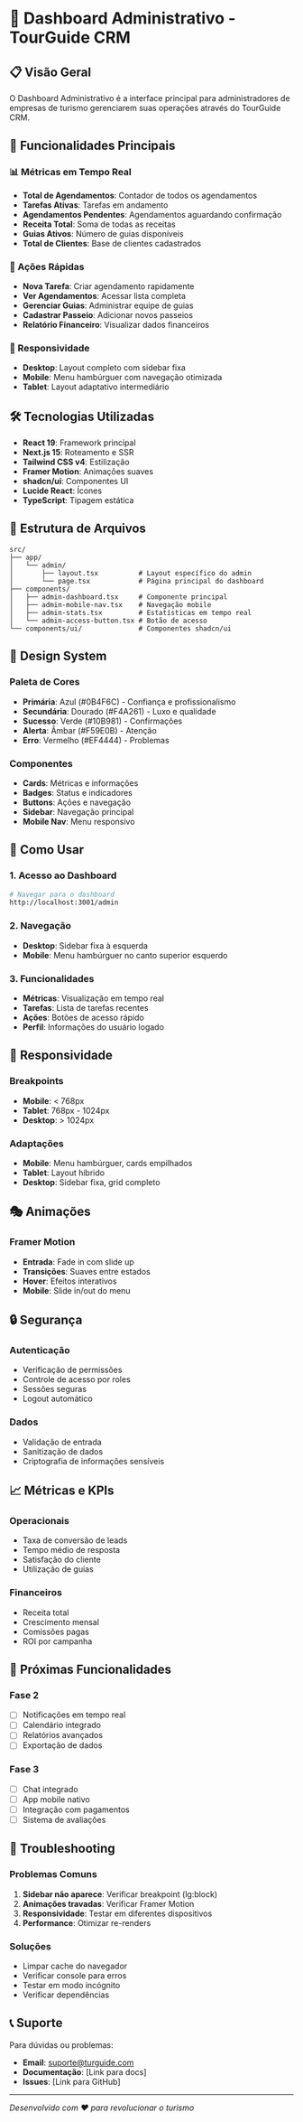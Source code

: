 # 🏢 Dashboard Administrativo - TourGuide CRM

## 📋 Visão Geral

O Dashboard Administrativo é a interface principal para administradores de empresas de turismo gerenciarem suas operações através do TourGuide CRM.

## 🚀 Funcionalidades Principais

### 📊 Métricas em Tempo Real
- **Total de Agendamentos**: Contador de todos os agendamentos
- **Tarefas Ativas**: Tarefas em andamento
- **Agendamentos Pendentes**: Agendamentos aguardando confirmação
- **Receita Total**: Soma de todas as receitas
- **Guias Ativos**: Número de guias disponíveis
- **Total de Clientes**: Base de clientes cadastrados

### 🎯 Ações Rápidas
- **Nova Tarefa**: Criar agendamento rapidamente
- **Ver Agendamentos**: Acessar lista completa
- **Gerenciar Guias**: Administrar equipe de guias
- **Cadastrar Passeio**: Adicionar novos passeios
- **Relatório Financeiro**: Visualizar dados financeiros

### 📱 Responsividade
- **Desktop**: Layout completo com sidebar fixa
- **Mobile**: Menu hambúrguer com navegação otimizada
- **Tablet**: Layout adaptativo intermediário

## 🛠️ Tecnologias Utilizadas

- **React 19**: Framework principal
- **Next.js 15**: Roteamento e SSR
- **Tailwind CSS v4**: Estilização
- **Framer Motion**: Animações suaves
- **shadcn/ui**: Componentes UI
- **Lucide React**: Ícones
- **TypeScript**: Tipagem estática

## 📁 Estrutura de Arquivos

```
src/
├── app/
│   └── admin/
│       ├── layout.tsx          # Layout específico do admin
│       └── page.tsx            # Página principal do dashboard
├── components/
│   ├── admin-dashboard.tsx     # Componente principal
│   ├── admin-mobile-nav.tsx    # Navegação mobile
│   ├── admin-stats.tsx         # Estatísticas em tempo real
│   └── admin-access-button.tsx # Botão de acesso
└── components/ui/              # Componentes shadcn/ui
```

## 🎨 Design System

### Paleta de Cores
- **Primária**: Azul (#0B4F6C) - Confiança e profissionalismo
- **Secundária**: Dourado (#F4A261) - Luxo e qualidade
- **Sucesso**: Verde (#10B981) - Confirmações
- **Alerta**: Âmbar (#F59E0B) - Atenção
- **Erro**: Vermelho (#EF4444) - Problemas

### Componentes
- **Cards**: Métricas e informações
- **Badges**: Status e indicadores
- **Buttons**: Ações e navegação
- **Sidebar**: Navegação principal
- **Mobile Nav**: Menu responsivo

## 🔧 Como Usar

### 1. Acesso ao Dashboard
```bash
# Navegar para o dashboard
http://localhost:3001/admin
```

### 2. Navegação
- **Desktop**: Sidebar fixa à esquerda
- **Mobile**: Menu hambúrguer no canto superior esquerdo

### 3. Funcionalidades
- **Métricas**: Visualização em tempo real
- **Tarefas**: Lista de tarefas recentes
- **Ações**: Botões de acesso rápido
- **Perfil**: Informações do usuário logado

## 📱 Responsividade

### Breakpoints
- **Mobile**: < 768px
- **Tablet**: 768px - 1024px
- **Desktop**: > 1024px

### Adaptações
- **Mobile**: Menu hambúrguer, cards empilhados
- **Tablet**: Layout híbrido
- **Desktop**: Sidebar fixa, grid completo

## 🎭 Animações

### Framer Motion
- **Entrada**: Fade in com slide up
- **Transições**: Suaves entre estados
- **Hover**: Efeitos interativos
- **Mobile**: Slide in/out do menu

## 🔒 Segurança

### Autenticação
- Verificação de permissões
- Controle de acesso por roles
- Sessões seguras
- Logout automático

### Dados
- Validação de entrada
- Sanitização de dados
- Criptografia de informações sensíveis

## 📈 Métricas e KPIs

### Operacionais
- Taxa de conversão de leads
- Tempo médio de resposta
- Satisfação do cliente
- Utilização de guias

### Financeiros
- Receita total
- Crescimento mensal
- Comissões pagas
- ROI por campanha

## 🚀 Próximas Funcionalidades

### Fase 2
- [ ] Notificações em tempo real
- [ ] Calendário integrado
- [ ] Relatórios avançados
- [ ] Exportação de dados

### Fase 3
- [ ] Chat integrado
- [ ] App mobile nativo
- [ ] Integração com pagamentos
- [ ] Sistema de avaliações

## 🐛 Troubleshooting

### Problemas Comuns
1. **Sidebar não aparece**: Verificar breakpoint (lg:block)
2. **Animações travadas**: Verificar Framer Motion
3. **Responsividade**: Testar em diferentes dispositivos
4. **Performance**: Otimizar re-renders

### Soluções
- Limpar cache do navegador
- Verificar console para erros
- Testar em modo incógnito
- Verificar dependências

## 📞 Suporte

Para dúvidas ou problemas:
- **Email**: suporte@turguide.com
- **Documentação**: [Link para docs]
- **Issues**: [Link para GitHub]

---

*Desenvolvido com ❤️ para revolucionar o turismo*

